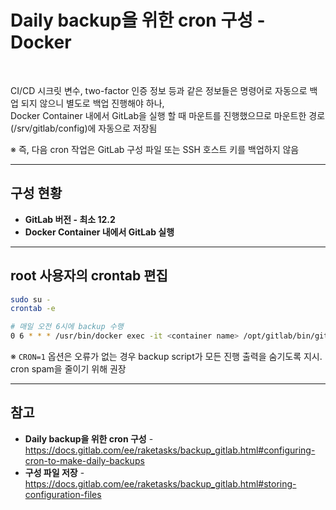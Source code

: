 # Daily backup을 위한 cron 구성 - Docker

<br>

CI/CD 시크릿 변수, two-factor 인증 정보 등과 같은 정보들은 명령어로 자동으로 백업 되지 않으니 별도로 백업 진행해야 하나,  
Docker Container 내에서 GitLab을 실행 할 때 마운트를 진행했으므로 마운트한 경로(/srv/gitlab/config)에 자동으로 저장됨

※ 즉, 다음 cron 작업은 GitLab 구성 파일 또는 SSH 호스트 키를 백업하지 않음

<hr>

## 구성 현황
- **GitLab 버전 - 최소 12.2**
- **Docker Container 내에서 GitLab 실행**

<hr>

## root 사용자의 crontab 편집
```bash
sudo su -
crontab -e
```

```bash
# 매일 오전 6시에 backup 수행
0 6 * * * /usr/bin/docker exec -it <container name> /opt/gitlab/bin/gitlab-backup create CRON=1
```
※ `CRON=1` 옵션은 오류가 없는 경우 backup script가 모든 진행 출력을 숨기도록 지시. cron spam을 줄이기 위해 권장


<hr>

## 참고
- **Daily backup을 위한 cron 구성** - https://docs.gitlab.com/ee/raketasks/backup_gitlab.html#configuring-cron-to-make-daily-backups
- **구성 파일 저장** - https://docs.gitlab.com/ee/raketasks/backup_gitlab.html#storing-configuration-files
